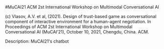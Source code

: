 #MuCAI21
ACM 2st International Workshop on Multimodal Conversational AI

(c) Vlasov, A.V. et al, (2021). Design of trust-based game as conversational component of interactive environment for a human-agent negotiation. In Proceedings of ACM 2st International Workshop on Multimodal Conversational AI (MuCAI’21), October 10, 2021, Chengdu, China. ACM.

Description: MuCAI21's chatbot 
